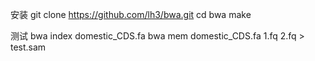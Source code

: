 安装
git clone https://github.com/lh3/bwa.git
cd bwa
make

测试
bwa index domestic_CDS.fa
bwa mem   domestic_CDS.fa 1.fq  2.fq > test.sam